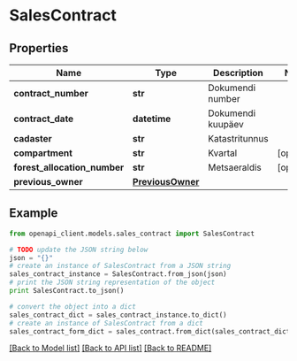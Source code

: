 # SalesContract


## Properties
Name | Type | Description | Notes
------------ | ------------- | ------------- | -------------
**contract_number** | **str** | Dokumendi number | 
**contract_date** | **datetime** | Dokumendi kuupäev | 
**cadaster** | **str** | Katastritunnus | 
**compartment** | **str** | Kvartal | [optional] 
**forest_allocation_number** | **str** | Metsaeraldis | [optional] 
**previous_owner** | [**PreviousOwner**](PreviousOwner.md) |  | 

## Example

```python
from openapi_client.models.sales_contract import SalesContract

# TODO update the JSON string below
json = "{}"
# create an instance of SalesContract from a JSON string
sales_contract_instance = SalesContract.from_json(json)
# print the JSON string representation of the object
print SalesContract.to_json()

# convert the object into a dict
sales_contract_dict = sales_contract_instance.to_dict()
# create an instance of SalesContract from a dict
sales_contract_form_dict = sales_contract.from_dict(sales_contract_dict)
```
[[Back to Model list]](../README.md#documentation-for-models) [[Back to API list]](../README.md#documentation-for-api-endpoints) [[Back to README]](../README.md)


